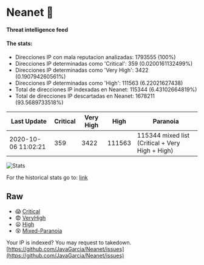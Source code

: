 # Neanet :hocho:
#### Threat intelligence feed
#### The stats:

- Direcciones IP con mala reputacion analizadas: 1793555 (100%)
- Direcciones IP determinadas como 'Critical':  359 (0.0200161132499%)
- Direcciones IP determinadas como 'Very High':  3422 (0.190794260561%)
- Direcciones IP determinadas como 'High':  111563 (6.22021627438)
- Total de direcciones IP indexadas en Neanet:  115344 (6.43102664819%)
- Total de direcciones IP descartadas en Neanet:  1678211 (93.5689733518%)

| Last Update | Critical | Very High | High | Paranoia |
| --- | --- | --- | --- | --- |
| 2020-10-06 11:02:21 | 359 | 3422 | 111563 | 115344 mixed list (Critical + Very High + High)|

![Stats](https://docs.google.com/spreadsheets/d/e/2PACX-1vSnaNMIXVabIpDJjufMlzH7poXnshF3mgd8Is1g9ytUEzVsP5my4Trn8f-xkoLLQ38xpL3HtmUexLo6/pubchart?oid=501124687&format=image)

For the historical stats go to: [link](/stats.csv)
## Raw
- :scream: [Critical](https://raw.githubusercontent.com/JavaGarcia/Neanet/master/blacklists/neanet_critical.txt)
- :fearful: [VeryHigh](https://raw.githubusercontent.com/JavaGarcia/Neanet/master/blacklists/neanet_veryHigh.txtt)
- :frowning: [High](https://raw.githubusercontent.com/JavaGarcia/Neanet/master/blacklists/neanet_high.txt)
- :dizzy_face: [Mixed-Paranoia](https://raw.githubusercontent.com/JavaGarcia/Neanet/master/blacklists/neanet_all.txt)


Your IP is indexed? You may request to takedown. [https://github.com/JavaGarcia/Neanet/issues](https://github.com/JavaGarcia/Neanet/issues)






































































































































































































































































































































































































































































































































































































































































































































































































































































































































































































































































































































































































































































































